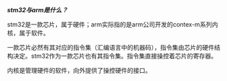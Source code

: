 ***stm32与arm是什么？***

stm32是一款芯片，属于硬件；arm实际指的是arm公司开发的contex-m系列内核，属于软件。

一款芯片必然有其对应的指令集（汇编语言中的机器码），指令集由芯片的硬件结构决定。stm32作为一款芯片也有其指令集。指令集直接操控着芯片的寄存器。

内核是管理硬件的软件，向外提供了操控硬件的接口。

